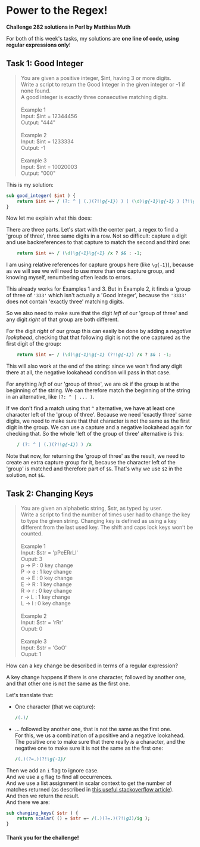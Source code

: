 # Power to the Regex!

**Challenge 282 solutions in Perl by Matthias Muth**

For both of this week's tasks, my solutions are **one line of code, using regular expressions only**!

## Task 1: Good Integer

> You are given a positive integer, \$int, having 3 or more digits.<br/>
> Write a script to return the Good Integer in the given integer or -1 if none found.<br/>
> A good integer is exactly three consecutive matching digits.<br/>
> <br/>
> Example 1<br/>
> Input: \$int = 12344456<br/>
> Output: "444"<br/>
> <br/>
> Example 2<br/>
> Input: \$int = 1233334<br/>
> Output: -1<br/>
> <br/>
> Example 3<br/>
> Input: \$int = 10020003<br/>
> Output: "000"<br/>

This is my solution:

```perl
sub good_integer( $int ) {
    return $int =~ / (?: ^ | (.)(?!\g{-1}) ) ( (\d)\g{-1}\g{-1} ) (?!\g{-1}) /x ? $2 : -1;
}
```

Now let me explain what this does: 

There are three parts. Let's start with the center part, a regex to find a 'group of three', three same digits in a row. Not so difficult: capture a digit and use backreferences to that capture to match the second and third one:

```perl
    return $int =~ / (\d)\g{-1}\g{-1} /x ? $& : -1;
```

I am using relative references for capture groups here (like `\g{-1}`), because as we will see we will need to use more than one capture group, and knowing myself, renumbering often leads to errors.

This already works for Examples 1 and 3. But in Example 2, it finds a 'group of three of  `'333'` which isn't actually a 'Good Integer', because the `'3333'` does not contain 'exactly three' matching digits. 

So we also need to make sure that the digit *left* of our 'group of three' and any digit *right* of that group are both different.

For the digit *right* of our group this can easily be done by adding a *negative lookahead*, checking that that following digit is not the one captured as the first digit of the group:

```perl
    return $int =~ / (\d)\g{-1}\g{-1} (?!\g{-1}) /x ? $& : -1;
```

This will also work at the end of the string: since we won't find any digit there at all, the negative lookahead condition will pass in that case.

For anything *left* of our 'group of three', we are ok if the group is at the beginning of the string.
We can therefore match the beginning of the string in an alternative, like `(?: ^ | ... )`.

If we don't find a match using that `^` alternative, we have at least one character left of the 'group of three'. Because we need 'exactly three' same digits, we need to make sure that that character is not the same as the first digit in the group. We can use a capture and a negative lookahead again for checking that. So the whole 'left of the group of three' alternative is this:

```perl
    / (?: ^ | (.)(?!\g{-1}) ) /x
```

Note that now, for returning the 'group of three' as the result, we need to create an extra capture group for it, because the character left of the 'group' is matched and therefore part of `$&`. That's why we use `$2` in the solution, not `$&`.

## Task 2: Changing Keys

> You are given an alphabetic string, \$str, as typed by user.<br/>
> Write a script to find the number of times user had to change the key to type the given string. Changing key is defined as using a key different from the last used key. The shift and caps lock keys won’t be counted.<br/>
> <br/>
> Example 1<br/>
> Input: \$str = 'pPeERrLl'<br/>
> Ouput: 3<br/>
> p -> P : 0 key change<br/>
> P -> e : 1 key change<br/>
> e -> E : 0 key change<br/>
> E -> R : 1 key change<br/>
> R -> r : 0 key change<br/>
> r -> L : 1 key change<br/>
> L -> l : 0 key change<br/>
> <br/>
> Example 2<br/>
> Input: \$str = 'rRr'<br/>
> Ouput: 0<br/>
> <br/>
> Example 3<br/>
> Input: \$str = 'GoO'<br/>
> Ouput: 1<br/>

How can a key change be described in terms of a regular expression?

A key change happens if there is one character, followed by another one, and that other one is not the same as the first one.

Let's translate that:

* One character (that we capture):

    ```perl
    /(.)/
    ```

* ... followed by another one, that is not the same as the first one.<br/>
  For this, we us a combination of a positive and a negative lookahead. The positive one to make sure that there really *is* a character, and the negative one to make sure it is not the same as the first one: 
  
  ```perl
  /(.)(?=.)(?!\g{-1}/
  ```

Then we add an `i` flag to ignore case.<br/>
And we use a `g` flag to find all occurrences.<br/>And we use a list assignment in scalar context to get the number of matches returned (as described in [this useful stackoverflow article](https://stackoverflow.com/questions/2225460/how-do-i-find-the-number-of-values-in-a-perl-list)).<br/>And then we return the result.<br/>And there we are:

```perl
sub changing_keys( $str ) {
    return scalar( () = $str =~ /(.)(?=.)(?!\g1)/ig );
}
```

#### **Thank you for the challenge!**
